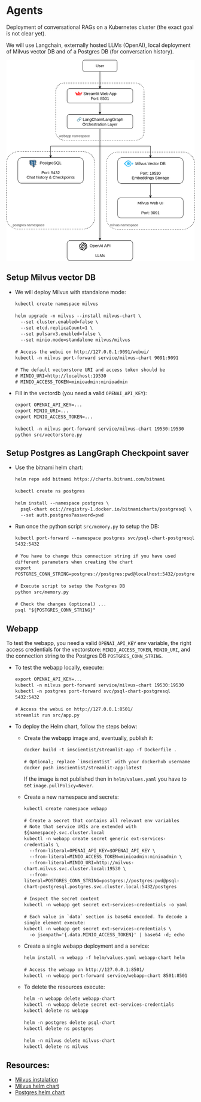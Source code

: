# Agents

Deployment of conversational RAGs on a Kubernetes cluster (the exact goal is not clear yet).

We will use Langchain, externally hosted LLMs (OpenAI), local deployment of Milvus vector DB and of a 
Postgres DB (for conversation history).

<p align="center">
  <img width="600" alt="project_diagram" src="project_diagram.png" />
</p>


## Setup Milvus vector DB

- We will deploy Milvus with standalone mode:
  ```shell
  kubectl create namespace milvus

  helm upgrade -n milvus --install milvus-chart \
    --set cluster.enabled=false \
    --set etcd.replicaCount=1 \
    --set pulsarv3.enabled=false \
    --set minio.mode=standalone milvus/milvus
    
  # Access the webui on http://127.0.0.1:9091/webui/
  kubectl -n milvus port-forward service/milvus-chart 9091:9091
  
  # The default vectorstore URI and access token should be 
  # MINIO_URI=http://localhost:19530
  # MINIO_ACCESS_TOKEN=minioadmin:minioadmin
  ```

- Fill in the vectordb (you need a valid `OPENAI_API_KEY`):
  ```shell
  export OPENAI_API_KEY=...
  export MINIO_URI=...
  export MINIO_ACCESS_TOKEN=...
  
  kubectl -n milvus port-forward service/milvus-chart 19530:19530
  python src/vectorstore.py
  ```

## Setup Postgres as LangGraph Checkpoint saver

- Use the bitnami helm chart:
  ```shell
  helm repo add bitnami https://charts.bitnami.com/bitnami
  
  kubectl create ns postgres
  
  helm install --namespace postgres \
    psql-chart oci://registry-1.docker.io/bitnamicharts/postgresql \
    --set auth.postgresPassword=pwd
  ```

- Run once the python script `src/memory.py` to setup the DB:
  ```shell 
  kubectl port-forward --namespace postgres svc/psql-chart-postgresql 5432:5432
  
  # You have to change this connection string if you have used different parameters when creating the chart  
  export POSTGRES_CONN_STRING=postgres://postgres:pwd@localhost:5432/postgres
  
  # Execute script to setup the Postgres DB
  python src/memory.py
  
  # Check the changes (optional) ...
  psql "${POSTGRES_CONN_STRING}"
  ```

## Webapp

To test the webapp, you need a valid `OPENAI_API_KEY` env variable, the right access credentials for the
vectorstore: `MINIO_ACCESS_TOKEN`, `MINIO_URI`, and the connection string to the Postgres DB `POSTGRES_CONN_STRING`.

- To test the webapp locally, execute:
  ```shell
  export OPENAI_API_KEY=...
  kubectl -n milvus port-forward service/milvus-chart 19530:19530
  kubectl -n postgres port-forward svc/psql-chart-postgresql 5432:5432

  # Access the webui on http://127.0.0.1:8501/
  streamlit run src/app.py
  ```

- To deploy the Helm chart, follow the steps below:

    - Create the webapp image and, eventually, publish it:
      ```shell
      docker build -t imscientist/streamlit-app -f Dockerfile .
      
      # Optional; replace `imscientist` with your dockerhub username
      docker push imscientist/streamlit-app:latest
      ```
      If the image is not published then in `helm/values.yaml` you have to set `image.pullPolicy=Never`.

    - Create a new namespace and secrets:
      ```shell
      kubectl create namespace webapp
      
      # Create a secret that contains all relevant env variables
      # Note that service URIs are extended with ${namespace}.svc.cluster.local
      kubectl -n webapp create secret generic ext-services-credentials \
        --from-literal=OPENAI_API_KEY=$OPENAI_API_KEY \
        --from-literal=MINIO_ACCESS_TOKEN=minioadmin:minioadmin \
        --from-literal=MINIO_URI=http://milvus-chart.milvus.svc.cluster.local:19530 \
        --from-literal=POSTGRES_CONN_STRING=postgres://postgres:pwd@psql-chart-postgresql.postgres.svc.cluster.local:5432/postgres
 
      # Inspect the secret content
      kubectl -n webapp get secret ext-services-credentials -o yaml
    
      # Each value in `data` section is base64 encoded. To decode a single element execute:
      kubectl -n webapp get secret ext-services-credentials \
        -o jsonpath='{.data.MINIO_ACCESS_TOKEN}' | base64 -d; echo
      ```

    - Create a single webapp deployment and a service:
      ```shell
      helm install -n webapp -f helm/values.yaml webapp-chart helm
  
      # Access the webapp on http://127.0.0.1:8501/
      kubectl -n webapp port-forward service/webapp-chart 8501:8501
      ```

    - To delete the resources execute:
      ```shell
      helm -n webapp delete webapp-chart
      kubectl -n webapp delete secret ext-services-credentials
      kubectl delete ns webapp
      
      helm -n postgres delete psql-chart
      kubectl delete ns postgres
      
      helm -n milvus delete milvus-chart
      kubectl delete ns milvus
      ```

## Resources:

- [Milvus instalation](https://milvus.io/docs/install_cluster-helm.md)
- [Milvus helm chart](https://github.com/zilliztech/milvus-helm/tree/master/charts/milvus)
- [Postgres helm chart](https://github.com/bitnami/charts/tree/main/bitnami/postgresql)
